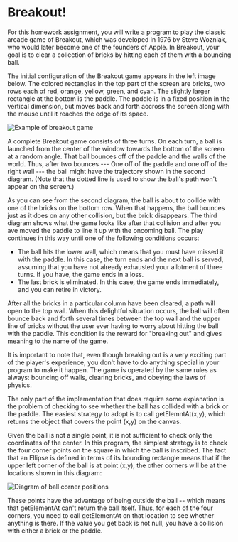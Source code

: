 Breakout!
==========================

For this homework assignment, you will write a program to play the classic arcade game of Breakout, which
was developed in 1976 by Steve Wozniak, who would later become one of the founders 
of Apple. In Breakout, your goal is to clear a collection of bricks by hitting each of them with 
a bouncing ball.

The initial configuration of the Breakout game appears in the left image below. The colored 
rectangles in the top part of the screen are bricks, two rows each of red, orange, yellow, green, and cyan. 
The slightly larger rectangle at the bottom is the paddle. The paddle is in a fixed position in the vertical 
dimension, but moves back and forth accross the screen along with the mouse until it 
reaches the edge of its space.

![Example of breakout game](./diagram.png)

A complete Breakout game consists of three turns. On each turn, a ball is launched from the center 
of the window towards the bottom of the screen at a random angle. That ball bounces off of the paddle and the walls 
of the world. Thus, after two bounces --- One off of the paddle and one off of the right wall --- the ball 
might have the trajectory shown in the second diagram. (Note that the dotted line is used to show the 
ball's path won't appear on the screen.)

As you can see from the second diagram, the ball is about to collide with one of the bricks on the bottom row. When that happens, the ball 
bounces just as it does on any other collision, but the brick disappears. The third diagram shows what the game 
looks like after that collision and after you ave moved the paddle to line it up with the 
oncoming ball. The play continues in this way until one of the following conditions occurs:

- The ball hits the lower wall, which means that you must have missed it with the paddle. In this case, 
the turn ends and the next ball is served, assuming that you have not already exhausted your allotment of
three turns. If you have, the game ends in a loss.
- The last brick is eliminated. In this case, the game ends immediately, and you can retire in victory.

After all the bricks in a particular column have been cleared, a path will open to the top wall. When this 
delightful situation occurs, the ball will often bounce back and forth several times between the top wall and the upper 
line of bricks without the user ever having to worry about hitting the ball with the paddle. This condition is the 
reward for "breaking out" and gives meaning to the name of the game.

It is important to note that, even though breaking out is a very exciting part of the player's experience,
you don't have to do anything special in your program to make it happen. The game is operated by the same rules as always:
bouncing off walls, clearing bricks, and obeying the laws of physics.

The only part of the implementation that does require some explanation is the problem of checking to see 
whether the ball has collided with a brick or the paddle. The easiest strategy to adopt 
is to call getElemntAt(x,y), which returns the object that covers the point (x,y) on the canvas.

Given the ball is not a single point, it is not sufficient to check only the coordinates of the center. In this program, 
the simplest strategy is to check the four corner points on the square in which the ball is inscribed. The fact that an Ellipse
is defined in terms of its bounding rectangle means that if the upper left corner of the ball is at point (x,y), the other corners will be at the locations
shown in this diagram:

![Diagram of ball corner positions](./corners.png)

These points have the advantage of being outside the ball -- which means that getElementAt can't return the ball itself. Thus,
for each of the four corners, you need to call getElementAt on that location to see whether anything is there. If the value you get back 
is not null, you have a collision with either a brick or the paddle. 


